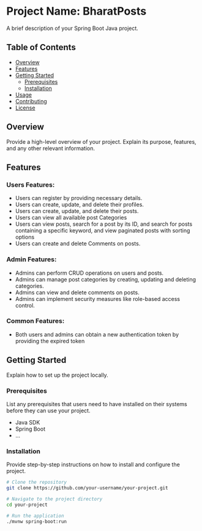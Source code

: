 # Project Name: BharatPosts

A brief description of your Spring Boot Java project.

## Table of Contents

- [Overview](#overview)
- [Features](#features)
- [Getting Started](#getting-started)
  - [Prerequisites](#prerequisites)
  - [Installation](#installation)
- [Usage](#usage)
- [Contributing](#contributing)
- [License](#license)

## Overview

Provide a high-level overview of your project. Explain its purpose, features, and any other relevant information.

## Features

### Users Features:

- Users can register by providing necessary details.
- Users can create, update, and delete their profiles.
- Users can create, update, and delete their posts.
- Users can view  all available post Categories
- Users can view posts, search for a post by its ID, and search for posts containing a specific keyword, and view paginated posts with sorting options
- Users can create and delete Comments on posts.

### Admin Features:
- Admins can perform CRUD operations on users and posts.
- Admins can manage post categories by creating, updating and deleting categories.
- Admins can view and delete comments on posts.
- Admins can implement security measures like role-based access control.

### Common Features:
- Both users and admins can obtain a new authentication token by providing the expired token

## Getting Started

Explain how to set up the project locally.

### Prerequisites

List any prerequisites that users need to have installed on their systems before they can use your project.

- Java SDK
- Spring Boot
- ...

### Installation

Provide step-by-step instructions on how to install and configure the project.

```bash
# Clone the repository
git clone https://github.com/your-username/your-project.git

# Navigate to the project directory
cd your-project

# Run the application
./mvnw spring-boot:run
```
